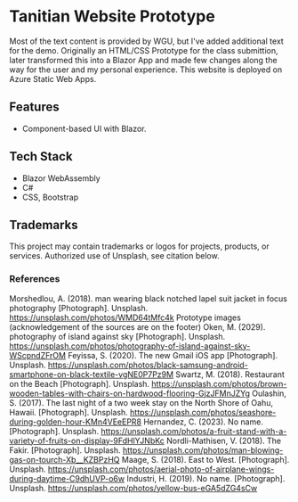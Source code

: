 # Tanitian Website Prototype

Most of the text content is provided by WGU, but I've added additional text for the demo. Originally an HTML/CSS Prototype for the class submittion, later transformed this into a Blazor App and made few changes along the way for the user and my personal experience. This website is deployed on Azure Static Web Apps.

## Features

- Component-based UI with Blazor.

## Tech Stack

- Blazor WebAssembly
- C#
- CSS, Bootstrap

## Trademarks

This project may contain trademarks or logos for projects, products, or services. Authorized use of Unsplash, see citation below.

### References

Morshedlou, A. (2018). man wearing black notched lapel suit jacket in focus photography [Photograph]. Unsplash. <https://unsplash.com/photos/WMD64tMfc4k>
Prototype images (acknowledgement of the sources are on the footer)
Oken, M. (2029). photography of island against sky [Photograph]. Unsplash. <https://unsplash.com/photos/photography-of-island-against-sky-WScpndZFrOM>
Feyissa, S. (2020). The new Gmail iOS app [Photograph]. Unsplash. <https://unsplash.com/photos/black-samsung-android-smartphone-on-black-textile-vgNE0P7Pz9M>
Swartz, M. (2018). Restaurant on the Beach [Photograph]. Unsplash. <https://unsplash.com/photos/brown-wooden-tables-with-chairs-on-hardwood-flooring-GjzJFMnJZYg>
Oulashin, S. (2017). The last night of a two week stay on the North Shore of Oahu, Hawaii. [Photograph]. Unsplash. <https://unsplash.com/photos/seashore-during-golden-hour-KMn4VEeEPR8>
Hernandez, C. (2023). No name. [Photograph]. Unsplash. <https://unsplash.com/photos/a-fruit-stand-with-a-variety-of-fruits-on-display-9FdHlYJNbKc>
Nordli-Mathisen, V. (2018). The Fakir. [Photograph]. Unsplash. <https://unsplash.com/photos/man-blowing-gas-on-tourch-Xb__KZBPzHQ>
Maage, S. (2018). East to West. [Photograph]. Unsplash. <https://unsplash.com/photos/aerial-photo-of-airplane-wings-during-daytime-C9dhUVP-o6w>
Industri, H. (2019). No name. [Photograph]. Unsplash. <https://unsplash.com/photos/yellow-bus-eGA5dZG4sCw>
